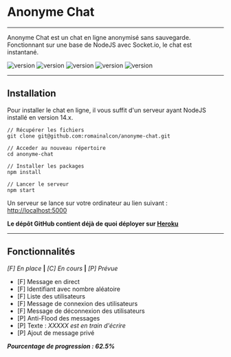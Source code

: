 # Anonyme Chat

---------

Anonyme Chat est un chat en ligne anonymisé sans sauvegarde. Fonctionnant sur une base de NodeJS avec Socket.io, le chat est instantané.

![version](https://img.shields.io/badge/version-1.0.1-green)
![version](https://img.shields.io/badge/NodeJS-14.x-yellow)
![version](https://img.shields.io/badge/express-4.17.1-brightgreen)
![version](https://img.shields.io/badge/faker-5.3.1-red)
![version](https://img.shields.io/badge/socket.io-3.1.1-orange)

---------

## Installation

Pour installer le chat en ligne, il vous suffit d'un serveur ayant NodeJS installé en version 14.x.

```
// Récupérer les fichiers
git clone git@github.com:romainalcon/anonyme-chat.git

// Acceder au nouveau répertoire
cd anonyme-chat

// Installer les packages
npm install

// Lancer le serveur
npm start
```

Un serveur se lance sur votre ordinateur au lien suivant : [http://localhost:5000](http://localhost:5000)

__Le dépôt GitHub contient déjà de quoi déployer sur [Heroku](https://www.heroku.com/)__

---------

## Fonctionnalités

*[F] En place* __|__ *[C] En cours* __|__ *[P] Prévue*
* [F] Message en direct
* [F] Identifiant avec nombre aléatoire
* [F] Liste des utilisateurs
* [F] Message de connexion des utilisateurs
* [F] Message de déconnexion des utilisateurs
* [P] Anti-Flood des messages
* [P] Texte : *XXXXX est en train d'écrire*
* [P] Ajout de message privé

__*Pourcentage de progression : 62.5%*__ 